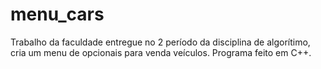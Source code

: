 # menu_cars
Trabalho da faculdade entregue no 2 período da disciplina de algorítimo, cria um menu de opcionais para venda veículos. Programa feito em C++.
